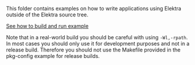 This folder contains examples on how to write applications
using Elektra outside of the Elektra source tree.

[See how to build and run example](tests/shell/check_external.sh)

Note that in a real-world build you should be careful with using `-Wl,-rpath`. In most cases you should only use it for development
purposes and not in a release build. Therefore you should not use the Makefile provided in the pkg-config example for release builds.
